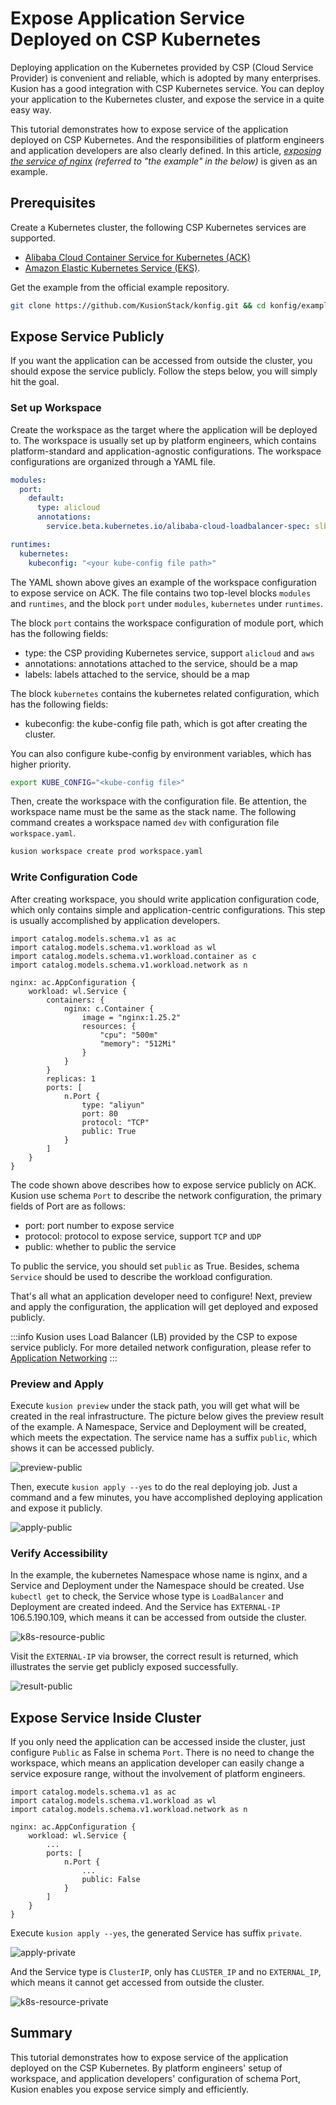 # Expose Application Service Deployed on CSP Kubernetes

Deploying application on the Kubernetes provided by CSP (Cloud Service Provider) is convenient and reliable, which is adopted by many enterprises. Kusion has a good integration with CSP Kubernetes service. You can deploy your application to the Kubernetes cluster, and expose the service in a quite easy way. 

This tutorial demonstrates how to expose service of the application deployed on CSP Kubernetes. And the responsibilities of platform engineers and application developers are also clearly defined. In this article, *[exposing the service of nginx](https://github.com/KusionStack/konfig/blob/main/example/nginx/dev/main.k) (referred to "the example" in the below)*  is given as an example.

## Prerequisites

Create a Kubernetes cluster, the following CSP Kubernetes services are supported.

- [Alibaba Cloud Container Service for Kubernetes (ACK)](https://www.alibabacloud.com/product/kubernetes)
- [Amazon Elastic Kubernetes Service (EKS)](https://aws.amazon.com/eks).

Get the example from the official example repository.

```bash
git clone https://github.com/KusionStack/konfig.git && cd konfig/example/nginx
```

## Expose Service Publicly

If you want the application can be accessed from outside the cluster, you should expose the service publicly. Follow the steps below, you will simply hit the goal.

### Set up Workspace

Create the workspace as the target where the application will be deployed to. The workspace is usually set up by platform engineers, which contains platform-standard and application-agnostic configurations. The workspace configurations are organized through a YAML file.

```yaml
modules:
  port:
    default:
      type: alicloud
      annotations:
        service.beta.kubernetes.io/alibaba-cloud-loadbalancer-spec: slb.s1.small

runtimes:
  kubernetes:
    kubeconfig: "<your kube-config file path>"
```

The YAML shown above gives an example of the workspace configuration to expose service on ACK. The file contains two top-level blocks `modules` and `runtimes`, and the block `port` under `modules`,  `kubernetes` under `runtimes`. 

The block `port` contains the workspace configuration of module port, which has the following fields:

- type: the CSP providing Kubernetes service, support `alicloud` and `aws`
- annotations: annotations attached to the service, should be a map
- labels: labels attached to the service, should be a map

The block `kubernetes` contains the kubernetes related configuration, which has the following fields:

- kubeconfig: the kube-config file path, which is got after creating the cluster.

You can also configure kube-config by environment variables, which has higher priority.

```bash
export KUBE_CONFIG="<kube-config file>"
```

Then, create the workspace with the configuration file. Be attention, the workspace name must be the same as the stack name. The following command creates a workspace named `dev` with configuration file `workspace.yaml`.

```bash
kusion workspace create prod workspace.yaml
```

### Write Configuration Code

After creating workspace, you should write application configuration code, which only contains simple and application-centric configurations. This step is usually accomplished by application developers.

```
import catalog.models.schema.v1 as ac
import catalog.models.schema.v1.workload as wl
import catalog.models.schema.v1.workload.container as c
import catalog.models.schema.v1.workload.network as n

nginx: ac.AppConfiguration {
    workload: wl.Service {
        containers: {
            nginx: c.Container {
                image = "nginx:1.25.2"
                resources: {
                    "cpu": "500m"
                    "memory": "512Mi"
                }
            }
        }
        replicas: 1
        ports: [
            n.Port {
                type: "aliyun"
                port: 80
                protocol: "TCP"
                public: True
            }
        ]
    }
}
```

The code shown above describes how to expose service publicly on ACK. Kusion use schema `Port` to describe the network configuration, the primary fields of Port are as follows:

- port: port number to expose service
- protocol: protocol to expose service, support `TCP` and  `UDP`
- public: whether to public the service

To public the service, you should set `public` as True. Besides, schema `Service` should be used to describe the workload configuration.

That's all what an application developer need to configure! Next, preview and apply the configuration, the application will get deployed and exposed publicly.

:::info
Kusion uses Load Balancer (LB) provided by the CSP to expose service publicly. For more detailed network configuration, please refer to [Application Networking](https://www.kusionstack.io/docs/kusion/configuration-walkthrough/networking)
:::

### Preview and Apply

Execute `kusion preview` under the stack path, you will get what will be created in the real infrastructure. The picture below gives the preview result of the example. A Namespace, Service and Deployment will be created, which meets the expectation. The service name has a suffix `public`, which shows it can be accessed publicly.

![preview-public](/img/docs/user_docs/cloud-resources/expose-service/preview-public.png)

Then, execute `kusion apply --yes` to do the real deploying job. Just a command and a few minutes, you have accomplished deploying application and expose it publicly.

![apply-public](/img/docs/user_docs/cloud-resources/expose-service/apply-public.png)

### Verify Accessibility

In the example, the kubernetes Namespace whose name is nginx, and a Service and Deployment under the Namespace should be created. Use `kubectl get` to check, the Service whose type is `LoadBalancer` and Deployment are created indeed. And the Service has `EXTERNAL-IP` 106.5.190.109, which means it can be accessed from outside the cluster.

![k8s-resource-public](/img/docs/user_docs/cloud-resources/expose-service/k8s-resource-public.png)

Visit the `EXTERNAL-IP` via browser, the correct result is returned, which illustrates the servie get publicly exposed successfully.

![result-public](/img/docs/user_docs/cloud-resources/expose-service/result-public.png)

## Expose Service Inside Cluster

If you only need the application can be accessed inside the cluster, just configure `Public` as False in schema `Port`. There is no need to change the workspace, which means an application developer can easily change a service exposure range, without the involvement of platform engineers.

```
import catalog.models.schema.v1 as ac
import catalog.models.schema.v1.workload as wl
import catalog.models.schema.v1.workload.network as n

nginx: ac.AppConfiguration {
    workload: wl.Service {
        ...
        ports: [
            n.Port {
                ...
                public: False
            }
        ]
    }
}
```

Execute `kusion apply --yes`, the generated Service has suffix `private`.

![apply-private](/img/docs/user_docs/cloud-resources/expose-service/apply-private.png)

And the Service type is `ClusterIP`, only has `CLUSTER_IP` and no `EXTERNAL_IP`, which means it cannot get accessed from outside the cluster. 

![k8s-resource-private](/img/docs/user_docs/cloud-resources/expose-service/k8s-resource-private.png)

## Summary
This tutorial demonstrates how to expose service of the application deployed on the CSP Kubernetes. By platform engineers' setup of workspace, and application developers' configuration of schema Port, Kusion enables you expose service simply and efficiently.
